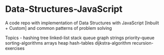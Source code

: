 # Data-Structures-JavaScript
A code repo with implementation of Data Structures with JavaScript [Inbuilt + Custom] and common patterns of problem solving

Topics -
hashing 
tree 
linked-list 
stack 
queue 
graph 
strings 
priority-queue 
sorting-algorithms 
arrays 
heap 
hash-tables 
dijkstra-algorithm 
recursion-exercises
